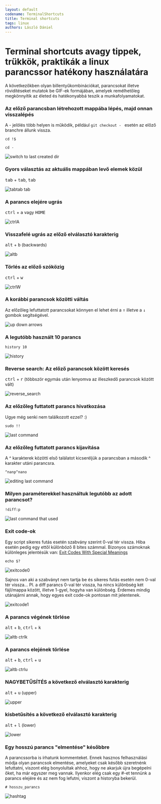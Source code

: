 ```yaml
---
layout: default
codename: TerminalShortcuts
title: Terminal shortcuts
tags: linux
authors: László Dániel
---
```


# Terminal shortcuts avagy tippek, trükkök, praktikák a linux parancssor hatékony használatára 

A következőkben olyan billentyűkombinációkat, parancsokat illetve rövidítéseket mutatok be GIF-ek formájában, amelyek remélhetőleg megkönnyítik az életed és hatékonyabbá teszik a munkafolyamatokat.

### Az előző parancsban létrehozott mappába lépés, majd onnan visszalépés

A - jelölés több helyen is működik, például ```git checkout - ``` esetén az előző branchre állunk vissza.

```cd !$```

```cd -```

![switch to last created dir](image/switch_to_last_created_dir.gif)

### Gyors választás az aktuális mappában levő elemek közül

<kbd>tab</kbd> + <kbd>tab</kbd>, <kbd>tab</kbd>

![tabtab tab](image/tabtab_tab.gif)

### A parancs elejére ugrás

<kbd>ctrl</kbd> + <kbd>a</kbd> vagy <kbd>HOME</kbd>

![ctrlA](image/ctrlA.gif)

### Visszafelé ugrás az előző elválasztó karakterig

<kbd>alt</kbd> + <kbd>b</kbd> (backwards)

![altb](image/altb.gif)

### Törlés az előző szóközig

<kbd>ctrl</kbd> + <kbd>w</kbd>

![ctrlW](image/ctrlW.gif)

### A korábbi parancsok közötti váltás

Az előzőleg lefuttatott parancsokat könnyen el lehet érni a <kbd>&uarr;</kbd> illetve a <kbd>&darr;</kbd> gombok segítségével.

![up down arrows](image/up_down_arrows.gif)

### A legutóbb használt 10 parancs
```history 10```

![history](image/history.gif)

### Reverse search: Az előző parancsok között keresés

<kbd>ctrl</kbd> + <kbd>r</kbd> (többször egymás után lenyomva az illeszkedő parancsok között vált)

![reverse_search](image/reverse_search.gif)

### Az előzőleg futtatott parancs hivatkozása

Ugye még senki nem találkozott ezzel? :)

```sudo !!```

![last command](image/last_command.gif)

### Az előzőleg futtatott parancs kijavítása

A ^ karakterek közötti első találatot kicseréljük a parancsban a második ^ karakter utáni parancsra.

```^nanp^nano```

![editing last command](image/editing_last_command.gif)

### Milyen paraméterekkel használtuk legutóbb az adott parancsot?

```!diff:p```

![last command that used](image/last_command_that_used.gif)

### Exit code-ok

Egy script sikeres futás esetén szabvány szerint 0-val tér vissza. Hiba esetén pedig egy ettől különböző 8 bites számmal. Bizonyos számoknak különleges jelentésük van: [Exit Codes With Special Meanings](http://tldp.org/LDP/abs/html/exitcodes.html)

```echo $?```

![exitcode0](image/exitcode0.gif)

Sajnos van aki a szabványt nem tartja be és sikeres futás esetén nem 0-val tér vissza... Pl. a diff parancs 0-val tér vissza, ha nincs különbség két fájl/mappa között, illetve 1-gyel, hogyha van különbség. Érdemes mindig utánajárni annak, hogy egyes exit code-ok pontosan mit jelentenek.

![exitcode1](image/exitcode1.gif)


### A parancs végének törlése

<kbd>alt</kbd> + <kbd>b</kbd>, <kbd>ctrl</kbd> + <kbd>k<kbd>  

![altb ctrlk](image/altb_ctrlk.gif)

### A parancs elejének törlése

<kbd>alt</kbd> + <kbd>b</kbd>, <kbd>ctrl</kbd> + <kbd>u<kbd>  

![altb ctrlu](image/altb_ctrlu.gif)

### NAGYBETŰSÍTÉS a következő elválasztó karakterig

<kbd>alt</kbd> + <kbd>u</kbd> (upper)

![upper](image/upper.gif)

### kisbetűsítés a következő elválasztó karakterig

<kbd>alt</kbd> + <kbd>l</kbd> (lower)

![lower](image/lower.gif)


### Egy hosszú parancs "elmentése" későbbre

A parancssorba is írhatunk kommenteket. Ennek hasznos felhasználási módja olyan parancsok elmentése, amelyeket csak később szeretnénk lefuttatni, viszont elég bonyolultak ahhoz, hogy ne akarjuk újra begépelni őket, ha már egyszer meg vannak. Ilyenkor elég csak egy #-et tennünk a parancs elejére és az nem fog lefutni, viszont a historyba bekerül.

```# hosszu_parancs```

![hashtag](image/hashtag.gif)

